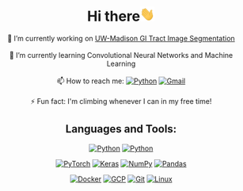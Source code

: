 <h1 align="center"> Hi there<img src="https://raw.githubusercontent.com/ABSphreak/ABSphreak/master/gifs/Hi.gif" width="30px"></h1>
    <p align="center"> 
    🔭 I’m currently working on <a href="https://www.kaggle.com/competitions/uw-madison-gi-tract-image-segmentation">UW-Madison GI Tract Image Segmentation</a></br></br>
    🌱 I’m currently learning Convolutional Neural Networks and Machine Learning</br></br>
    📫 How to reach me:
     <a href="https://www.linkedin.com/in/ivannovgorodtsev/"><img alt="Python" src="https://img.shields.io/badge/LinkedIn-0077B5?style=for-the-badge&logo=linkedin&logoColor=white"></a>
     <a href="mailto:ivan.novgorodtsev@gmail.com"><img alt="Gmail" src="https://img.shields.io/badge/Gmail-D14836?style=for-the-badge&logo=gmail&logoColor=white" /></a>
     </br></br>
    ⚡ Fun fact: I'm climbing whenever I can in my free time!</br>
    </p>
</p>


<h2 align="center">Languages and Tools:</h3>
<p align="center">
    <a href="https://www.python.org/"><img alt="Python" src="https://img.shields.io/badge/Python-3776AB?style=for-the-badge&logo=python&logoColor=white" /></a>
    <a href="https://isocpp.org/"><img alt="Python" src="https://img.shields.io/badge/C%2B%2B-00599C?style=for-the-badge&logo=c%2B%2B&logoColor=white" /></a>
</p>

<p align="center">
 <a href="https://pytorch.org/"><img alt="PyTorch" src="https://img.shields.io/badge/PyTorch-%23EE4C2C.svg?&style=for-the-badge&logo=PyTorch&logoColor=white" /></a>
 <a href="https://keras.io/"><img alt="Keras" src="https://img.shields.io/badge/Keras-%23D00000.svg?&style=for-the-badge&logo=Keras&logoColor=white"/></a>
 <a href="https://numpy.org/"><img alt="NumPy" src="https://img.shields.io/badge/numpy-%23013243.svg?&style=for-the-badge&logo=numpy&logoColor=white"/></a>
 <a href="https://pandas.pydata.org/"><img alt="Pandas" src="https://img.shields.io/badge/pandas-%23150458.svg?&style=for-the-badge&logo=pandas&logoColor=white"/></a>
</p>
<p align="center">
 <a href="https://www.docker.com/"><img alt="Docker" src="https://img.shields.io/badge/Docker-2CA5E0?style=for-the-badge&logo=docker&logoColor=white"/></a>
 <a href="https://cloud.google.com/gcp"><img alt="GCP" src="https://img.shields.io/badge/Google_Cloud-4285F4?style=for-the-badge&logo=google-cloud&logoColor=white"/></a>
 <a href="https://git-scm.com/"><img alt="Git" src="https://img.shields.io/badge/Git-F05032?style=for-the-badge&logo=git&logoColor=white"/></a> 
 <a href="https://www.djangoproject.com/"><img alt="Linux" src="https://img.shields.io/badge/Linux-FCC624?style=for-the-badge&logo=linux&logoColor=black"/></a> 
</p>
    
  
